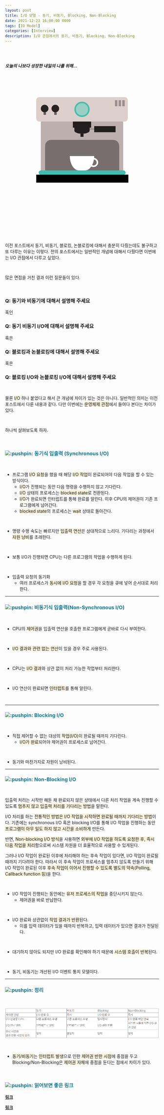 ```yaml
---
layout: post
title: I/O 모델 - 동기, 비동기, Blocking, Non-Blocking
date: 2021-12-23 16:00:00 0000
tags: [IO Model]
categories: [Interview]
description: I/O 관점에서의 동기, 비동기, Blocking, Non-Blocking
---
```


<br><br>

_**오늘의 나보다 성장한 내일의 나를 위해...**_

<br>

<br><br>

<style>
.containercoffee {
  width: 300px;
  height: 280px;
  position: relative;
  top: calc(50% - 140px);
  left: calc(50% - 150px);
}
.coffee-header {
  width: 100%;
  height: 80px;
  position: absolute;
  top: 0;
  left: 0;
  background-color: #ddcfcc;
  border-radius: 10px;
}
.coffee-header__buttons {
  width: 25px;
  height: 25px;
  position: absolute;
  top: 25px;
  background-color: #282323;
  border-radius: 50%;
}
.coffee-header__buttons::after {
  content: "";
  width: 8px;
  height: 8px;
  position: absolute;
  bottom: -8px;
  left: calc(50% - 4px);
  background-color: #615e5e;
}
.coffee-header__button-one {
  left: 15px;
}
.coffee-header__button-two {
  left: 50px;
}
.coffee-header__display {
  width: 50px;
  height: 50px;
  position: absolute;
  top: calc(50% - 25px);
  left: calc(50% - 25px);
  border-radius: 50%;
  background-color: #9acfc5;
  border: 5px solid #43beae;
  box-sizing: border-box;
}
.coffee-header__details {
  width: 8px;
  height: 20px;
  position: absolute;
  top: 10px;
  right: 10px;
  background-color: #9b9091;
  box-shadow: -12px 0 0 #9b9091, -24px 0 0 #9b9091;
}
.coffee-medium {
  width: 90%;
  height: 160px;
  position: absolute;
  top: 80px;
  left: calc(50% - 45%);
  background-color: #bcb0af;
}
.coffee-medium:before {
  content: "";
  width: 90%;
  height: 100px;
  background-color: #776f6e;
  position: absolute;
  bottom: 0;
  left: calc(50% - 45%);
  border-radius: 20px 20px 0 0;
}
.coffe-medium__exit {
  width: 60px;
  height: 20px;
  position: absolute;
  top: 0;
  left: calc(50% - 30px);
  background-color: #231f20;
}
.coffe-medium__exit::before {
  content: "";
  width: 50px;
  height: 20px;
  border-radius: 0 0 50% 50%;
  position: absolute;
  bottom: -20px;
  left: calc(50% - 25px);
  background-color: #231f20;
}
.coffe-medium__exit::after {
  content: "";
  width: 10px;
  height: 10px;
  position: absolute;
  bottom: -30px;
  left: calc(50% - 5px);
  background-color: #231f20;
}
.coffee-medium__arm {
  width: 70px;
  height: 20px;
  position: absolute;
  top: 15px;
  right: 25px;
  background-color: #231f20;
}
.coffee-medium__arm::before {
  content: "";
  width: 15px;
  height: 5px;
  position: absolute;
  top: 7px;
  left: -15px;
  background-color: #9e9495;
}
.coffee-medium__cup {
  width: 80px;
  height: 47px;
  position: absolute;
  bottom: 0;
  left: calc(50% - 40px);
  background-color: #FFF;
  border-radius: 0 0 70px 70px / 0 0 110px 110px;
}
.coffee-medium__cup::after {
  content: "";
  width: 20px;
  height: 20px;
  position: absolute;
  top: 6px;
  right: -13px;
  border: 5px solid #FFF;
  border-radius: 50%;
}
@keyframes liquid {
  0% {
    height: 0px;  
    opacity: 1;
  }
  5% {
    height: 0px;  
    opacity: 1;
  }
  20% {
    height: 62px;  
    opacity: 1;
  }
  95% {
    height: 62px;
    opacity: 1;
  }
  100% {
    height: 62px;
    opacity: 0;
  }
}
.coffee-medium__liquid {
  width: 6px;
  height: 63px;
  opacity: 0;
  position: absolute;
  top: 50px;
  left: calc(50% - 3px);
  background-color: #74372b;
  animation: liquid 4s 4s linear infinite;
}
.coffee-medium__smoke {
  width: 8px;
  height: 20px;
  position: absolute;  
  border-radius: 5px;
  background-color: #b3aeae;
}
@keyframes smokeOne {
  0% {
    bottom: 20px;
    opacity: 0;
  }
  40% {
    bottom: 50px;
    opacity: .5;
  }
  80% {
    bottom: 80px;
    opacity: .3;
  }
  100% {
    bottom: 80px;
    opacity: 0;
  }
}
@keyframes smokeTwo {
  0% {
    bottom: 40px;
    opacity: 0;
  }
  40% {
    bottom: 70px;
    opacity: .5;
  }
  80% {
    bottom: 80px;
    opacity: .3;
  }
  100% {
    bottom: 80px;
    opacity: 0;
  }
}
.coffee-medium__smoke-one {
  opacity: 0;
  bottom: 50px;
  left: 102px;
  animation: smokeOne 3s 4s linear infinite;
}
.coffee-medium__smoke-two {
  opacity: 0;
  bottom: 70px;
  left: 118px;
  animation: smokeTwo 3s 5s linear infinite;
}
.coffee-medium__smoke-three {
  opacity: 0;
  bottom: 65px;
  right: 118px;
  animation: smokeTwo 3s 6s linear infinite;
}
.coffee-medium__smoke-for {
  opacity: 0;
  bottom: 50px;
  right: 102px;
  animation: smokeOne 3s 5s linear infinite;
}
.coffee-footer {
  width: 95%;
  height: 15px;
  position: absolute;
  bottom: 25px;
  left: calc(50% - 47.5%);
  background-color: #41bdad;
  border-radius: 10px;
}
.coffee-footer::after {
  content: "";
  width: 106%;
  height: 26px;
  position: absolute;
  bottom: -25px;
  left: -8px;
  background-color: #000;
}
</style>

<div class="containercoffee">
    <div class="coffee-header">
      <div class="coffee-header__buttons coffee-header__button-one"></div>
      <div class="coffee-header__buttons coffee-header__button-two"></div>
      <div class="coffee-header__display"></div>
      <div class="coffee-header__details"></div>
    </div>
    <div class="coffee-medium">
      <div class="coffe-medium__exit"></div>
      <div class="coffee-medium__arm"></div>
      <div class="coffee-medium__liquid"></div>
      <div class="coffee-medium__smoke coffee-medium__smoke-one"></div>
      <div class="coffee-medium__smoke coffee-medium__smoke-two"></div>
      <div class="coffee-medium__smoke coffee-medium__smoke-three"></div>
      <div class="coffee-medium__smoke coffee-medium__smoke-for"></div>
      <div class="coffee-medium__cup"></div>
    </div>
    <div class="coffee-footer"></div>
</div>

<br><br><br><br><br><br><br><br>

<br>

이전 포스트에서 동기, 비동기, 블로킹, 논블로킹에 대해서 충분히 다뤘는데도 불구하고 또 다루는 이유는 이렇다. 전의 포스트에서는 일반적인 개념에 대해서 다뤘다면 이번에는 I/O 관점에서 다루고 싶었다.

<br>

많은 면접을 거친 결과 이런 질문들이 있다.

<br>

### Q: 동기와 비동기에 대해서 설명해 주세요

혹인

### Q: 동기 비동기 I/O에 대해서 설명해 주세요

혹은

### Q: 블로킹과 논블로킹에 대해서 설명해 주세요

혹은

### Q: 블로킹 I/O와 논블로킹 I/O에 대해서 설명해 주세요

<br>

물론 <span style="background: rgb(251,243,219)">I/O</span> 하나 붙었다고 해서 큰 개념에 차이가 있는 것은 아니다. 일반적인 의미는 이전 포스트에서 다룬 내용과 같다. 다만 이번에는 <span style="background: rgb(251,243,219)">운영체제 관점</span>에서 들여다 본다는 차이가 있다.

<br>

하나씩 살펴보도록 하자.

<br>

<h3 style="color:#107896;  font-weight:bold">
<img class="emoji" title=":pushpin:" alt=":pushpin:" src="https://github.githubassets.com/images/icons/emoji/unicode/1f4cc.png" height="30" width="30"> 동기식 입출력 (Synchronous I/O)
</h3>

<br>

- 프로그램 <span style="background: rgb(251,243,219)">I/O 요청</span>을 했을 때 해당 <span style="background: rgb(251,243,219)">I/O 작업</span>이 완료되어야 다음 작업을 할 수 있는 방식이다.
  - <span style="background: rgb(251,243,219)">I/O</span>가 진행되는 동안 다음 명령을 수행하지 않고 기다린다.
  - <span style="background: rgb(251,243,219)">I/O</span> 상태의 프로세스는 <span style="background: rgb(251,243,219)">blocked state</span>로 전환된다.
  - <span style="background: rgb(251,243,219)">I/O</span>가 완료되면 인터럽트를 통해 완료를 알린다. 이후 CPU의 제어권이 기존 프로그램에게 넘어간다.
  - <span style="background: rgb(251,243,219)">blocked state</span>의 프로세스는 <span style="background: rgb(251,243,219)">wait</span> 상태로 돌아간다.

<br>

- 명령 수행 속도는 빠르지만 <span style="background: rgb(251,243,219)">입출력 연산</span>은 상대적으로 느리다. 기다리는 과정에서 <span style="background: rgb(251,243,219)">자원 낭비</span>를 초래한다.

<br>

- 보통 I/O가 진행되면 CPU는 다른 프로그램의 작업을 수행하게 된다.

<br>

- 입출력 요청의 동기화
  - 여러 프로세스가 <span style="background: rgb(251,243,219)">동시에 I/O 요청</span>을 할 경우 각 요청을 큐에 넣어 순서대로 처리한다.

---

<h3 style="color:#107896;  font-weight:bold">
<img class="emoji" title=":pushpin:" alt=":pushpin:" src="https://github.githubassets.com/images/icons/emoji/unicode/1f4cc.png" height="30" width="30"> 비동기식 입출력(Non-Synchronous I/O)
</h3>

<br>

- CPU의 <span style="background: rgb(251,243,219)">제어권</span>을 입출력 연산을 호출한 프로그램에게 곧바로 다시 부여한다.

<br>

- <span style="background: rgb(251,243,219)"> I/O 결과와 관련 없는 연산</span>이 있을 경우 주로 사용된다.

<br>

- CPU는 <span style="background: rgb(251,243,219)">I/O 결과</span>와 상관 없이 처리 가능한 작업부터 처리한다.

<br>

- I/O 연산이 완료되면 <span style="background: rgb(251,243,219)">인터럽트</span>를 통해 알린다.

<br>

---

<h3 style="color:#107896;  font-weight:bold">
<img class="emoji" title=":pushpin:" alt=":pushpin:" src="https://github.githubassets.com/images/icons/emoji/unicode/1f4cc.png" height="30" width="30"> Blocking I/O
</h3>

<br>

- 직접 제어할 수 없는 대상의 <span style="background: rgb(251,243,219)">작업(I/O)</span>이 완료될 때까지 기다린다.
  - <span style="background: rgb(251,243,219)">I/O가 완료</span>되어야 제어권이 프로세스로 넘어간다.

<br>

- 동기와 마찬가지로 자원이 낭비된다.

---

<h3 style="color:#107896;  font-weight:bold">
<img class="emoji" title=":pushpin:" alt=":pushpin:" src="https://github.githubassets.com/images/icons/emoji/unicode/1f4cc.png" height="30" width="30"> Non-Blocking I/O
</h3>

<br>

입출력 처리는 시작만 해둔 채 완료되지 않은 상태에서 다른 처리 작업을 계속 진행할 수 있도록 <span style="background: rgb(251,243,219)">멈추지 않고 입출력 처리를 기다리는 방법</span>을 말한다.

I/O 처리를 하는 <span style="background: rgb(251,243,219)">전통적인 방법은 I/O 작업을 시작하면 완료될 때까지 기다리는 방법</span>이다. 기존에는 synchronous I/O 혹은 blocking I/O를 통해 I/O 작업을 진행하는 동안 <span style="background: rgb(251,243,219)">프로그램이 아무 일도 하지 않고 시간을 소비하게</span> 만든다.

반면, <span style="background: rgb(251,243,219)">Non-blocking I/O 방식</span>을 사용하면 <span style="background: rgb(251,243,219)">외부에 I/O 작업을 하도록 요청한 후, 즉시 다음 작업을 처리</span>함으로써 시스템 자원을 더 효율적으로 사용할 수 있게된다.

그러나 I/O 작업이 완료된 이후에 처리해야 하는 후속 작업이 있다면, I/O 작업이 완료될 때까지 기다려야 한다. 따라서 이 후속 작업이 프로세스를 멈추지 않도록 만들기 위해 I/O 작업이 완료된 이후 <span style="background: rgb(251,243,219)">후속 작업이 이어서 진행할 수 있도록 별도의 약속(Polling, Callback function 등)</span>을 한다.

<br>

- I/O 작업이 진행되는 동안에는 <span style="background: rgb(251,243,219)">유저 프로세스의 작업</span>을 중단시키지 않는다.
  - 제어권을 바로 반납한다.

<br>

- I/O 완료와 상관없이 <span style="background: rgb(251,243,219)">작업 결과가 반환</span>된다.
  - 이를 입력 데이터가 있을 때까지 반복하고, 입력 데이터가 있으면 결과가 전달된다.

<br>

- 대기하지 않아도 되지만 I/O 완료를 확인해야 하기 때문에 <span style="background: rgb(251,243,219)">시스템 호출이 반복</span>된다.

<br>

- 동기, 비동기는 개선된 I/O 이벤트 통지 모델이다.

---

<h3 style="color:#107896;  font-weight:bold">
<img class="emoji" title=":pushpin:" alt=":pushpin:" src="https://github.githubassets.com/images/icons/emoji/unicode/1f4cc.png" height="30" width="30"> 정리
</h3>

<br>

![](/images/Interview/post11/2021-12-23-17-53-39.png?style=centerme)

<br>

- <span style="background: rgb(251,243,219)">동기/비동기</span>는 <span style="background: rgb(251,243,219)">인터럽트 발생</span>으로 인한 <span style="background: rgb(251,243,219)">제어권 반한 시점</span>에 중점을 두고 Blocking/Non-Blocking은 <span style="background: rgb(251,243,219)">제어권 자체</span>에 중점을 둔다는 점에서 차이가 있다.

<br>

<h3 style="color:#107896;  font-weight:bold">
<img class="emoji" title=":pushpin:" alt=":pushpin:" src="https://github.githubassets.com/images/icons/emoji/unicode/1f4cc.png" height="30" width="30"> 읽어보면 좋은 링크
</h3>

**[링크](https://carnival.tistory.com/51)**

**[링크](https://owlyr.tistory.com/26)**
